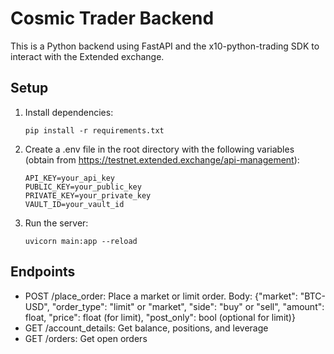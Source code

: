 # Cosmic Trader Backend

This is a Python backend using FastAPI and the x10-python-trading SDK to interact with the Extended exchange.

## Setup

1. Install dependencies:

   ```
   pip install -r requirements.txt
   ```

2. Create a .env file in the root directory with the following variables (obtain from https://testnet.extended.exchange/api-management):

   ```
   API_KEY=your_api_key
   PUBLIC_KEY=your_public_key
   PRIVATE_KEY=your_private_key
   VAULT_ID=your_vault_id
   ```

3. Run the server:
   ```
   uvicorn main:app --reload
   ```

## Endpoints

- POST /place_order: Place a market or limit order. Body: {"market": "BTC-USD", "order_type": "limit" or "market", "side": "buy" or "sell", "amount": float, "price": float (for limit), "post_only": bool (optional for limit)}
- GET /account_details: Get balance, positions, and leverage
- GET /orders: Get open orders
